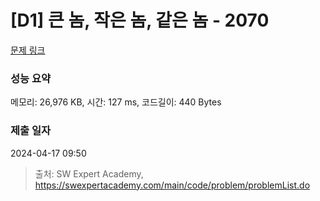 # [D1] 큰 놈, 작은 놈, 같은 놈 - 2070 

[문제 링크](https://swexpertacademy.com/main/code/problem/problemDetail.do?contestProbId=AV5QQ6qqA40DFAUq) 

### 성능 요약

메모리: 26,976 KB, 시간: 127 ms, 코드길이: 440 Bytes

### 제출 일자

2024-04-17 09:50



> 출처: SW Expert Academy, https://swexpertacademy.com/main/code/problem/problemList.do